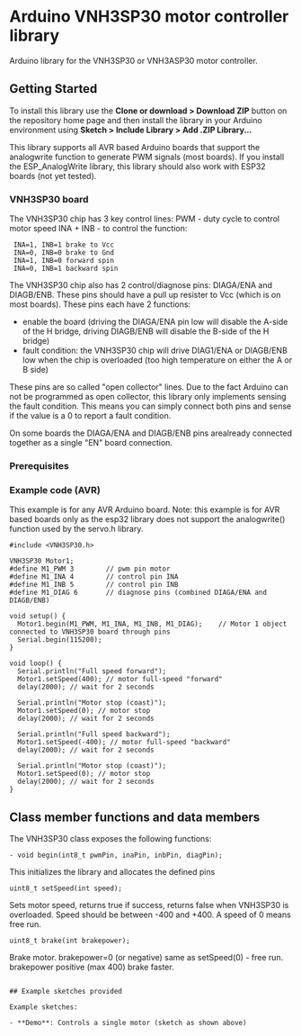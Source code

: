 # Arduino VNH3SP30 motor controller library
Arduino library for the VNH3SP30 or VNH3ASP30 motor controller.


## Getting Started

To install this library use the **Clone or download > Download ZIP** button on the repository home page and then install the library in your Arduino environment using **Sketch > Include Library > Add .ZIP Library...**

This library supports all AVR based Arduino boards that support the analogwrite function to generate PWM signals (most boards). If you install the ESP_AnalogWrite library, this library should also work with ESP32 boards (not yet tested).

### VNH3SP30 board

The VNH3SP30 chip has 3 key control lines:
PWM - duty cycle to control motor speed
INA + INB - to control the function:

```
 INA=1, INB=1 brake to Vcc
 INA=0, INB=0 brake to Gnd
 INA=1, INB=0 forward spin
 INA=0, INB=1 backward spin
```
The VNH3SP30 chip also has 2 control/diagnose pins: DIAGA/ENA and DIAGB/ENB. These pins should have a pull up resister to Vcc (which is on most boards). These pins each have 2 functions:
- enable the board (driving the DIAGA/ENA pin low will disable the A-side of the H bridge, driving DIAGB/ENB will disable the B-side of the H bridge)
- fault condition: the VNH3SP30 chip will drive DIAG1/ENA or DIAGB/ENB low when the chip is overloaded (too high temperature on either the A or B side)

These pins are so called "open collector" lines. Due to the fact Arduino can not be programmed as open collector, this library only implements sensing the fault condition. This means you can simply connect both pins and sense if the value is a 0 to report a fault condition.

On some boards the DIAGA/ENA and DIAGB/ENB pins arealready connected together as a single "EN" board connection.

### Prerequisites



### Example code (AVR)

This example is for any AVR Arduino board. Note: this example is for AVR based boards only as the esp32 library does not support the analogwrite() function used by the servo.h library.

```
#include <VNH3SP30.h>

VNH3SP30 Motor1;
#define M1_PWM 3		// pwm pin motor
#define M1_INA 4		// control pin INA
#define M1_INB 5		// control pin INB
#define M1_DIAG 6		// diagnose pins (combined DIAGA/ENA and DIAGB/ENB)

void setup() {
  Motor1.begin(M1_PWM, M1_INA, M1_INB, M1_DIAG);    // Motor 1 object connected to VNH3SP30 board through pins 
  Serial.begin(115200);   
}

void loop() {
  Serial.println("Full speed forward");
  Motor1.setSpeed(400); // motor full-speed "forward"
  delay(2000); // wait for 2 seconds
 
  Serial.println("Motor stop (coast)");
  Motor1.setSpeed(0); // motor stop
  delay(2000); // wait for 2 seconds
 
  Serial.println("Full speed backward");
  Motor1.setSpeed(-400); // motor full-speed "backward"
  delay(2000); // wait for 2 seconds
 
  Serial.println("Motor stop (coast)");
  Motor1.setSpeed(0); // motor stop
  delay(2000); // wait for 2 seconds
}

```


## Class member functions and data members

The VNH3SP30 class exposes the following functions:

```
- void begin(int8_t pwmPin, inaPin, inbPin, diagPin);
```
This initializes the library and allocates the defined pins

```
uint8_t setSpeed(int speed); 
```
Sets motor speed, returns true if success, returns false when VNH3SP30 is overloaded. Speed should be between -400 and +400. A speed of 0 means free run.

```
uint8_t brake(int brakepower);
```
Brake motor. brakepower=0 (or negative) same as setSpeed(0) - free run. brakepower positive (max 400) brake faster.

```

## Example sketches provided

Example sketches:

- **Demo**: Controls a single motor (sketch as shown above)

